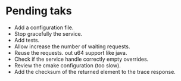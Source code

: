 # Pending taks
- Add a configuration file.
- Stop gracefully the service.
- Add tests.
- Allow increase the number of waiting requests.
- Reuse the requests.
  out u64 support like java.
- Check if the service handle correctly empty overrides.
- Review the cmake configuration (too slow).
- Add the checksum of the returned element to the trace response.
